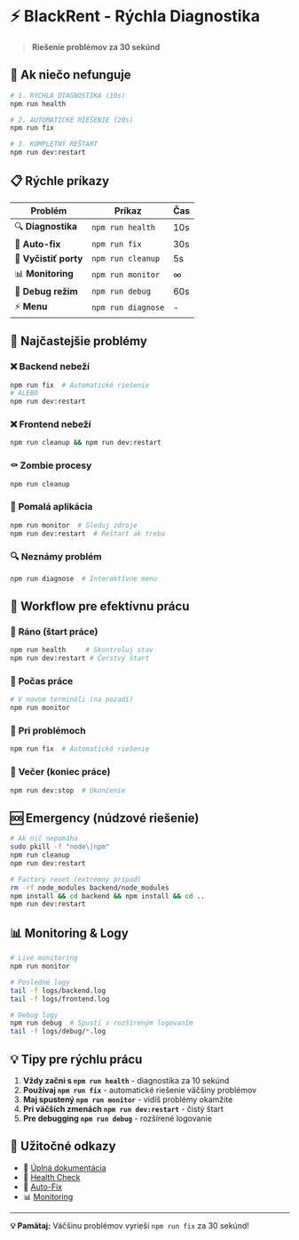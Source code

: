 # ⚡ BlackRent - Rýchla Diagnostika

> **Riešenie problémov za 30 sekúnd**

## 🚨 Ak niečo nefunguje

```bash
# 1. RÝCHLA DIAGNOSTIKA (10s)
npm run health

# 2. AUTOMATICKÉ RIEŠENIE (20s)
npm run fix

# 3. KOMPLETNÝ REŠTART
npm run dev:restart
```

## 📋 Rýchle príkazy

| Problém | Príkaz | Čas |
|---------|--------|-----|
| 🔍 **Diagnostika** | `npm run health` | 10s |
| 🔧 **Auto-fix** | `npm run fix` | 30s |
| 🧹 **Vyčistiť porty** | `npm run cleanup` | 5s |
| 📊 **Monitoring** | `npm run monitor` | ∞ |
| 🐛 **Debug režim** | `npm run debug` | 60s |
| ⚡ **Menu** | `npm run diagnose` | - |

## 🎯 Najčastejšie problémy

### ❌ Backend nebeží
```bash
npm run fix  # Automatické riešenie
# ALEBO
npm run dev:restart
```

### ❌ Frontend nebeží
```bash
npm run cleanup && npm run dev:restart
```

### ⚰️ Zombie procesy
```bash
npm run cleanup
```

### 🐌 Pomalá aplikácia
```bash
npm run monitor  # Sleduj zdroje
npm run dev:restart  # Reštart ak treba
```

### 🔍 Neznámy problém
```bash
npm run diagnose  # Interaktívne menu
```

## 🚀 Workflow pre efektívnu prácu

### 🌅 **Ráno (štart práce)**
```bash
npm run health     # Skontroluj stav
npm run dev:restart # Čerstvý štart
```

### 💼 **Počas práce**
```bash
# V novom termináli (na pozadí)
npm run monitor
```

### 🔧 **Pri problémoch**
```bash
npm run fix  # Automatické riešenie
```

### 🌙 **Večer (koniec práce)**
```bash
npm run dev:stop  # Ukončenie
```

## 🆘 Emergency (núdzové riešenie)

```bash
# Ak nič nepomáha
sudo pkill -f "node\|npm"
npm run cleanup
npm run dev:restart

# Factory reset (extrémny prípad)
rm -rf node_modules backend/node_modules
npm install && cd backend && npm install && cd ..
npm run dev:restart
```

## 📊 Monitoring & Logy

```bash
# Live monitoring
npm run monitor

# Posledné logy
tail -f logs/backend.log
tail -f logs/frontend.log

# Debug logy
npm run debug  # Spustí s rozšíreným logovaním
tail -f logs/debug/*.log
```

## 💡 Tipy pre rýchlu prácu

1. **Vždy začni s `npm run health`** - diagnostika za 10 sekúnd
2. **Používaj `npm run fix`** - automatické riešenie väčšiny problémov
3. **Maj spustený `npm run monitor`** - vidíš problémy okamžite
4. **Pri väčších zmenách `npm run dev:restart`** - čistý štart
5. **Pre debugging `npm run debug`** - rozšírené logovanie

## 🔗 Užitočné odkazy

- 📖 [Úplná dokumentácia](docs/diagnostics/DIAGNOSTICS-GUIDE.md)
- 🏥 [Health Check](scripts/diagnostics/health-check.sh)
- 🔧 [Auto-Fix](scripts/diagnostics/auto-fix.sh)
- 📊 [Monitoring](scripts/diagnostics/start-monitoring.sh)

---

**💡 Pamätaj:** Väčšinu problémov vyrieši `npm run fix` za 30 sekúnd!
